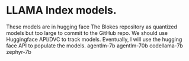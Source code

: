 # LLAMA Index models.
These models are in hugging face The Blokes repository as quantized models but too large to commit to the GitHub repo. We should use Huggingface API/DVC to track models. Eventually, I will use the hugging face API to populate the models.
agentlm-7b
agentlm-70b
codellama-7b
zephyr-7b